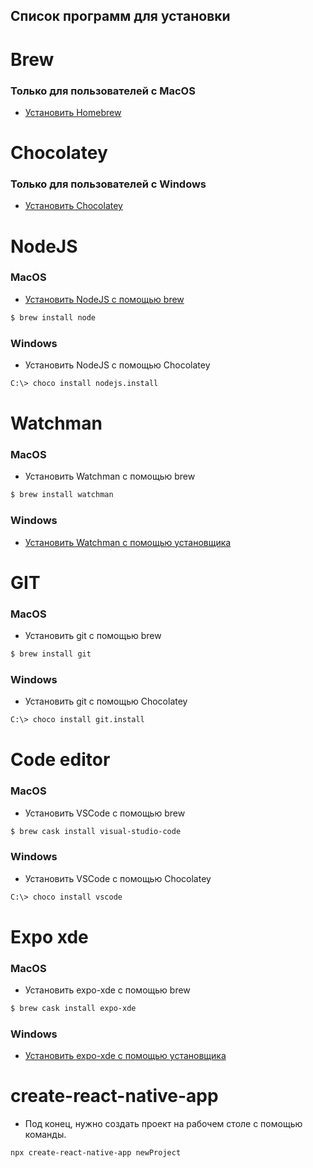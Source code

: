 
Список программ для установки 
---

# Brew
### Только для пользователей с MacOS
- [Установить Homebrew](https://brew.sh/)

# Chocolatey
### Только для пользователей с Windows
- [Установить Chocolatey](https://chocolatey.org)

# NodeJS
### MacOS
- [Установить NodeJS c помощью brew](https://www.dyclassroom.com/howto-mac/how-to-install-nodejs-and-npm-on-mac-using-homebrew)

``` bash
$ brew install node
```

### Windows
- Установить NodeJS с помощью Chocolatey

``` bash
C:\> choco install nodejs.install
```

# Watchman
### MacOS
- Установить Watchman с помощью brew

``` bash
$ brew install watchman
```

### Windows
- [Установить Watchman с помощью установщика](https://ci.appveyor.com/api/projects/wez/watchman/artifacts/watchman.zip?branch=master&job=Environment:+WATCHMAN_WIN7_COMPAT%3D&pr=false)

# GIT
### MacOS
- Установить git с помощью brew

``` bash
$ brew install git
```

### Windows
- Установить git с помощью Chocolatey

``` bash
C:\> choco install git.install
```

# Code editor
### MacOS
- Установить VSCode с помощью brew

``` bash
$ brew cask install visual-studio-code
```

### Windows
- Установить VSCode с помощью Chocolatey

``` bash
C:\> choco install vscode
```

# Expo xde
### MacOS
- Установить expo-xde с помощью brew

``` bash
$ brew cask install expo-xde
```

### Windows
- [Установить expo-xde с помощью установщика](https://xde-updates.exponentjs.com/download/win32)

# create-react-native-app

- Под конец, нужно создать проект на рабочем столе с помощью команды. 

``` bash
npx create-react-native-app newProject
```
